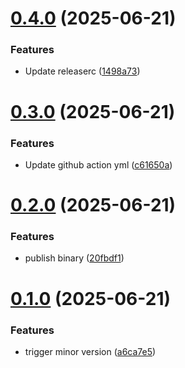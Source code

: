 # [0.4.0](https://github.com/YuChunTsao/test-ci/compare/v0.3.0...v0.4.0) (2025-06-21)


### Features

* Update releaserc ([1498a73](https://github.com/YuChunTsao/test-ci/commit/1498a739d0c785362feb9baaa21aadac31b08374))

# [0.3.0](https://github.com/YuChunTsao/test-ci/compare/v0.2.0...v0.3.0) (2025-06-21)


### Features

* Update github action yml ([c61650a](https://github.com/YuChunTsao/test-ci/commit/c61650ad0fa230ed1f7fada55c8c607ee3fbfbe7))

# [0.2.0](https://github.com/YuChunTsao/test-ci/compare/v0.1.0...v0.2.0) (2025-06-21)


### Features

* publish binary ([20fbdf1](https://github.com/YuChunTsao/test-ci/commit/20fbdf1a07c4bdc595e74c1a82422b5db57d3d7d))

# [0.1.0](https://github.com/YuChunTsao/test-ci/compare/v0.0.0...v0.1.0) (2025-06-21)


### Features

* trigger minor version ([a6ca7e5](https://github.com/YuChunTsao/test-ci/commit/a6ca7e507418973514e17e8cf7fb7a90b4c0ca4f))

